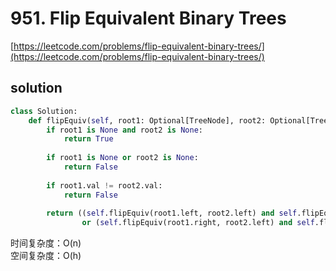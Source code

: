 # 951. Flip Equivalent Binary Trees
[https://leetcode.com/problems/flip-equivalent-binary-trees/](https://leetcode.com/problems/flip-equivalent-binary-trees/)


## solution

```python
class Solution:
    def flipEquiv(self, root1: Optional[TreeNode], root2: Optional[TreeNode]) -> bool:
        if root1 is None and root2 is None:
            return True
        
        if root1 is None or root2 is None:
            return False
        
        if root1.val != root2.val:
            return False
        
        return ((self.flipEquiv(root1.left, root2.left) and self.flipEquiv(root1.right, root2.right))
                or (self.flipEquiv(root1.right, root2.left) and self.flipEquiv(root1.left, root2.right)))        
```
时间复杂度：O(n) <br>
空间复杂度：O(h)
